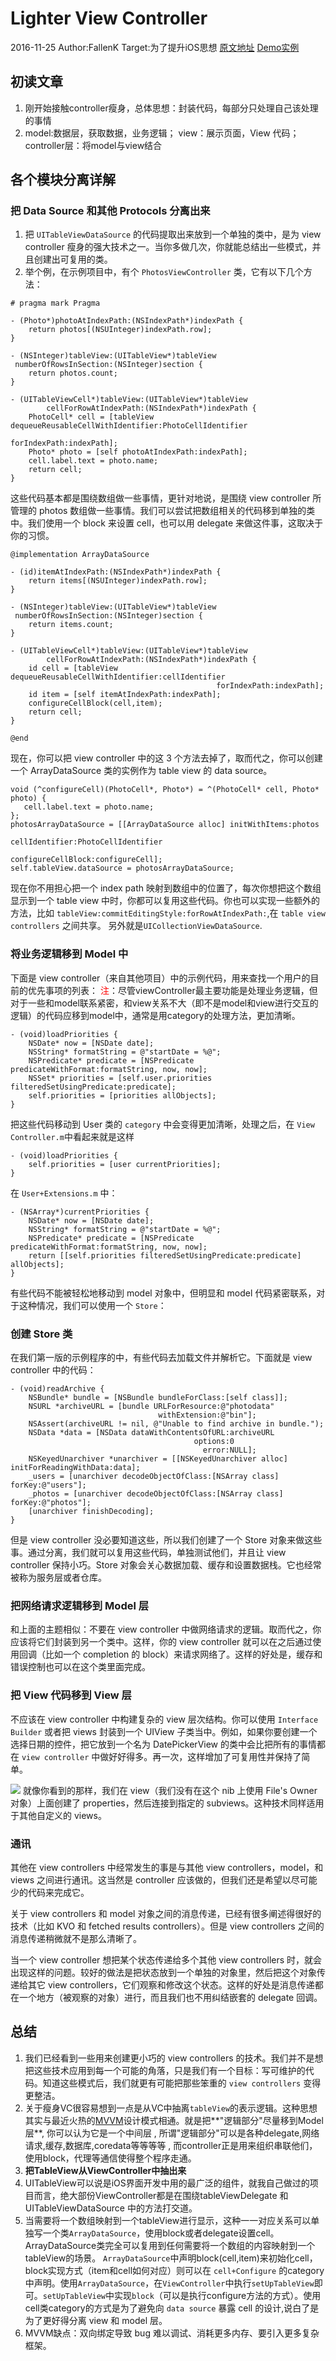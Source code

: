 # Lighter View Controller
2016-11-25 Author:FallenK
Target:为了提升iOS思想
[原文地址](https://objccn.io/issue-1-1/)  [Demo实例](https://github.com/objcio/issue-1-lighter-view-controllers)
## 初读文章
1. 刚开始接触controller瘦身，总体思想：封装代码，每部分只处理自己该处理的事情
2. model:数据层，获取数据，业务逻辑； view：展示页面，View 代码；controller层：将model与view结合

## 各个模块分离详解
### 把 Data Source 和其他 Protocols 分离出来
1. 把 `UITableViewDataSource` 的代码提取出来放到一个单独的类中，是为 view controller 瘦身的强大技术之一。当你多做几次，你就能总结出一些模式，并且创建出可复用的类。
2. 举个例，在示例项目中，有个 `PhotosViewController` 类，它有以下几个方法：

```
# pragma mark Pragma

- (Photo*)photoAtIndexPath:(NSIndexPath*)indexPath {
    return photos[(NSUInteger)indexPath.row];
}

- (NSInteger)tableView:(UITableView*)tableView
 numberOfRowsInSection:(NSInteger)section {
    return photos.count;
}

- (UITableViewCell*)tableView:(UITableView*)tableView
        cellForRowAtIndexPath:(NSIndexPath*)indexPath {
    PhotoCell* cell = [tableView dequeueReusableCellWithIdentifier:PhotoCellIdentifier
                                                      forIndexPath:indexPath];
    Photo* photo = [self photoAtIndexPath:indexPath];
    cell.label.text = photo.name;
    return cell;
}
```
这些代码基本都是围绕数组做一些事情，更针对地说，是围绕 view controller 所管理的 photos 数组做一些事情。我们可以尝试把数组相关的代码移到单独的类中。我们使用一个 block 来设置 cell，也可以用 delegate 来做这件事，这取决于你的习惯。

```
@implementation ArrayDataSource

- (id)itemAtIndexPath:(NSIndexPath*)indexPath {
    return items[(NSUInteger)indexPath.row];
}

- (NSInteger)tableView:(UITableView*)tableView
 numberOfRowsInSection:(NSInteger)section {
    return items.count;
}

- (UITableViewCell*)tableView:(UITableView*)tableView
        cellForRowAtIndexPath:(NSIndexPath*)indexPath {
    id cell = [tableView dequeueReusableCellWithIdentifier:cellIdentifier
                                              forIndexPath:indexPath];
    id item = [self itemAtIndexPath:indexPath];
    configureCellBlock(cell,item);
    return cell;
}

@end
```
现在，你可以把 view controller 中的这 3 个方法去掉了，取而代之，你可以创建一个 ArrayDataSource 类的实例作为 table view 的 data source。

```
void (^configureCell)(PhotoCell*, Photo*) = ^(PhotoCell* cell, Photo* photo) {
   cell.label.text = photo.name;
};
photosArrayDataSource = [[ArrayDataSource alloc] initWithItems:photos
                                                cellIdentifier:PhotoCellIdentifier
                                            configureCellBlock:configureCell];
self.tableView.dataSource = photosArrayDataSource;
```
现在你不用担心把一个 index path 映射到数组中的位置了，每次你想把这个数组显示到一个 table view 中时，你都可以复用这些代码。你也可以实现一些额外的方法，比如 
`tableView:commitEditingStyle:forRowAtIndexPath:`,在 `table view controllers` 之间共享。 另外就是`UICollectionViewDataSource`.
### 将业务逻辑移到 Model 中
下面是 view controller（来自其他项目）中的示例代码，用来查找一个用户的目前的优先事项的列表：
<font color=red>注</font>：尽管viewController最主要功能是处理业务逻辑，但对于一些和model联系紧密，和view关系不大（即不是model和view进行交互的逻辑）的代码应移到model中，通常是用category的处理方法，更加清晰。

```
- (void)loadPriorities {
    NSDate* now = [NSDate date];
    NSString* formatString = @"startDate = %@";
    NSPredicate* predicate = [NSPredicate predicateWithFormat:formatString, now, now];
    NSSet* priorities = [self.user.priorities filteredSetUsingPredicate:predicate];
    self.priorities = [priorities allObjects];
}
```
把这些代码移动到 User 类的 `category` 中会变得更加清晰，处理之后，在 `View Controller.m`中看起来就是这样

```
- (void)loadPriorities {
    self.priorities = [user currentPriorities];
}
```
在 `User+Extensions.m` 中：

```
- (NSArray*)currentPriorities {
    NSDate* now = [NSDate date];
    NSString* formatString = @"startDate = %@";
    NSPredicate* predicate = [NSPredicate predicateWithFormat:formatString, now, now];
    return [[self.priorities filteredSetUsingPredicate:predicate] allObjects];
}
```
有些代码不能被轻松地移动到 model 对象中，但明显和 model 代码紧密联系，对于这种情况，我们可以使用一个 `Store`：

### 创建 Store 类
在我们第一版的示例程序的中，有些代码去加载文件并解析它。下面就是 view controller 中的代码：

```
- (void)readArchive {
    NSBundle* bundle = [NSBundle bundleForClass:[self class]];
    NSURL *archiveURL = [bundle URLForResource:@"photodata"
                                 withExtension:@"bin"];
    NSAssert(archiveURL != nil, @"Unable to find archive in bundle.");
    NSData *data = [NSData dataWithContentsOfURL:archiveURL
                                         options:0
                                           error:NULL];
    NSKeyedUnarchiver *unarchiver = [[NSKeyedUnarchiver alloc] initForReadingWithData:data];
    _users = [unarchiver decodeObjectOfClass:[NSArray class] forKey:@"users"];
    _photos = [unarchiver decodeObjectOfClass:[NSArray class] forKey:@"photos"];
    [unarchiver finishDecoding];
}
```
但是 view controller 没必要知道这些，所以我们创建了一个 Store 对象来做这些事。通过分离，我们就可以复用这些代码，单独测试他们，并且让 view controller 保持小巧。Store 对象会关心数据加载、缓存和设置数据栈。它也经常被称为服务层或者仓库。

### 把网络请求逻辑移到 Model 层
和上面的主题相似：不要在 view controller 中做网络请求的逻辑。取而代之，你应该将它们封装到另一个类中。这样，你的 view controller 就可以在之后通过使用回调（比如一个 completion 的 block）来请求网络了。这样的好处是，缓存和错误控制也可以在这个类里面完成。

### 把 View 代码移到 View 层
不应该在 view controller 中构建复杂的 view 层次结构。你可以使用 `Interface Builder` 或者把 views 封装到一个 UIView 子类当中。例如，如果你要创建一个选择日期的控件，把它放到一个名为 DatePickerView 的类中会比把所有的事情都在 `view controller` 中做好好得多。再一次，这样增加了可复用性并保持了简单。

![](https://github.com/fallenk/LighterViewController/blob/master/Doc/photocell.png)
就像你看到的那样，我们在 view（我们没有在这个 nib 上使用 File's Owner 对象）上面创建了 properties，然后连接到指定的 subviews。这种技术同样适用于其他自定义的 views。

### 通讯
其他在 view controllers 中经常发生的事是与其他 view controllers，model，和 views 之间进行通讯。这当然是 controller 应该做的，但我们还是希望以尽可能少的代码来完成它。

关于 view controllers 和 model 对象之间的消息传递，已经有很多阐述得很好的技术（比如 KVO 和 fetched results controllers）。但是 view controllers 之间的消息传递稍微就不是那么清晰了。

当一个 view controller 想把某个状态传递给多个其他 view controllers 时，就会出现这样的问题。较好的做法是把状态放到一个单独的对象里，然后把这个对象传递给其它 view controllers，它们观察和修改这个状态。这样的好处是消息传递都在一个地方（被观察的对象）进行，而且我们也不用纠结嵌套的 delegate 回调。

## 总结
1. 我们已经看到一些用来创建更小巧的 view controllers 的技术。我们并不是想把这些技术应用到每一个可能的角落，只是我们有一个目标：写可维护的代码。知道这些模式后，我们就更有可能把那些笨重的 `view controllers` 变得更整洁。
2. 关于瘦身VC很容易想到一点是从VC中抽离`tableView`的表示逻辑。这种思想其实与最近火热的[MVVM](http://www.cnblogs.com/ludashi/p/4211556.html)设计模式相通。就是把**"逻辑部分"尽量移到Model层**, 你可以认为它是一个中间层 , 所谓"逻辑部分"可以是各种delegate,网络请求,缓存,数据库,coredata等等等等 , 而controller正是用来组织串联他们，使用block，代理等通信使得整个程序走通。
3. **把TableView从ViewController中抽出来**
4. UITableView可以说是iOS界面开发中用的最广泛的组件，就我自己做过的项目而言，绝大部份ViewController都是在围绕tableViewDelegate 和 UITableViewDataSource 中的方法打交道。 
5. 当需要将一个数组映射到一个tableView进行显示，这种一一对应关系可以单独写一个类`ArrayDataSource`，使用block或者delegate设置cell。ArrayDataSource类完全可以复用到任何需要将一个数组的内容映射到一个tableView的场景。 `ArrayDataSource`中声明block(cell,item)来初始化cell，block实现方式（item和cell如何对应）则可以在 `cell+Configure` 的category中声明。使用`ArrayDataSource`，在`ViewController`中执行`setUpTableView`即可。`setUpTableView`中实现`block`（可以是执行configure方法的方式）。使用cell类category的方式是为了避免向 `data source` 暴露 cell 的设计,说白了是为了更好得分离 view 和 model 层。
6. MVVM缺点：双向绑定导致 bug 难以调试、消耗更多内存、要引入更多复杂框架。
    



